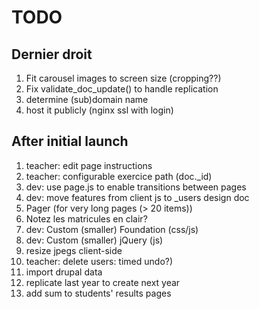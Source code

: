 # TODO

## Dernier droit
1. Fit carousel images to screen size (cropping??)
1. Fix validate_doc_update() to handle replication
1. determine (sub)domain name
1. host it publicly (nginx ssl with login)

## After initial launch
1. teacher: edit page instructions
1. teacher: configurable exercice path (doc._id)
1. dev: use page.js to enable transitions between pages
1. dev: move features from client js to _users design doc
1. Pager (for very long pages (> 20 items))
1. Notez les matricules en clair?
1. dev: Custom (smaller) Foundation (css/js)
1. dev: Custom (smaller) jQuery (js)
1. resize jpegs client-side
1. teacher: delete users: timed undo?)
1. import drupal data
1. replicate last year to create next year
1. add sum to students' results pages
